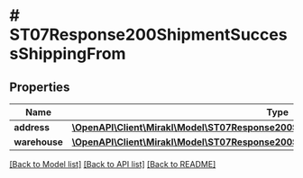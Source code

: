 # # ST07Response200ShipmentSuccessShippingFrom

## Properties

Name | Type | Description | Notes
------------ | ------------- | ------------- | -------------
**address** | [**\OpenAPI\Client\Mirakl\Model\ST07Response200ShipmentSuccessShippingFromAddress**](ST07Response200ShipmentSuccessShippingFromAddress.md) |  | [optional]
**warehouse** | [**\OpenAPI\Client\Mirakl\Model\ST07Response200ShipmentSuccessShippingFromWarehouse**](ST07Response200ShipmentSuccessShippingFromWarehouse.md) |  | [optional]

[[Back to Model list]](../../README.md#models) [[Back to API list]](../../README.md#endpoints) [[Back to README]](../../README.md)
